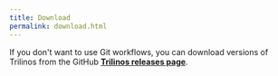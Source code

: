 ```yaml
---
title: Download
permalink: download.html
---
```


If you don't want to use Git workflows, you can download versions of Trilinos from the GitHub **[Trilinos releases page](https://github.com/trilinos/Trilinos/releases)**.
